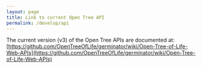 ```yaml
---
layout: page
title: Link to current Open Tree API
permalink: /develop/api
---
```


The current version (v3) of the Open Tree APIs are documented at:
[https://github.com/OpenTreeOfLife/germinator/wiki/Open-Tree-of-Life-Web-APIs](https://github.com/OpenTreeOfLife/germinator/wiki/Open-Tree-of-Life-Web-APIs)